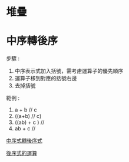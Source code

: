 # 堆疊


# 中序轉後序

步驟 :

1. 中序表示式加入括號，需考慮運算子的優先順序
2. 運算子移到對應的括號右邊
3. 去掉括號

範例 :

1. a + b // c
2. ((a+b) // c)
3. ((ab) + c ) //
4. ab + c //

[中序式轉後序式](https://openhome.cc/Gossip/AlgorithmGossip/InFixPostfix.htm)

[後序式的運算](https://openhome.cc/Gossip/AlgorithmGossip/PostfixCal.htm)

